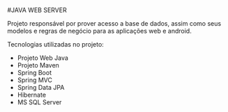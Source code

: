 #JAVA WEB SERVER

Projeto responsável por prover acesso a base de dados, assim como seus modelos e regras de negócio para as aplicações web e android.

Tecnologias utilizadas no projeto:

- Projeto Web Java
- Projeto Maven
- Spring Boot
- Spring MVC
- Spring Data JPA
- Hibernate
- MS SQL Server

